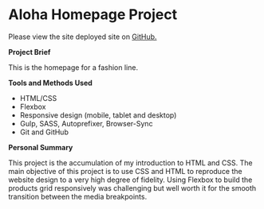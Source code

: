 # Aloha Homepage Project

Please view the site deployed site on [GitHub.](http://levantrieu.github.io/RED-project-aloha/)

**Project Brief**

This is the homepage for a fashion line.

**Tools and Methods Used**

- HTML/CSS
- Flexbox
- Responsive design (mobile, tablet and desktop)
- Gulp, SASS, Autoprefixer, Browser-Sync
- Git and GitHub

**Personal Summary**

This project is the accumulation of my introduction to HTML and CSS. The main objective of this project is to use CSS and HTML to reproduce the website design to a very high degree of fidelity. Using Flexbox to build the products grid responsively was challenging but well worth it for the smooth transition between the media breakpoints.
